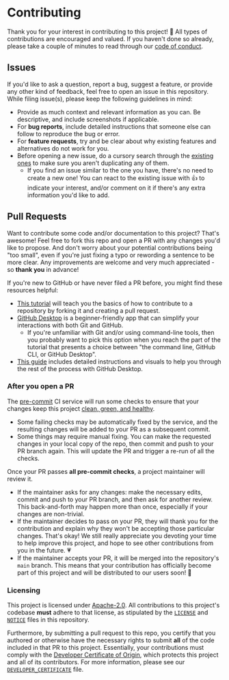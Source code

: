 # Contributing

Thank you for your interest in contributing to this project! 💖 All types of
contributions are encouraged and valued. If you haven't done so already, please take a
couple of minutes to read through our [code of conduct](CODE_OF_CONDUCT.md).

## Issues

If you'd like to ask a question, report a bug, suggest a feature, or provide any other
kind of feedback, feel free to open an issue in this repository. While filing issue(s),
please keep the following guidelines in mind:

- Provide as much context and relevant information as you can. Be descriptive, and
  include screenshots if applicable.
- For **bug reports**, include detailed instructions that someone else can follow to
  reproduce the bug or error.
- For **feature requests**, try and be clear about why existing features and
  alternatives do not work for you.
- Before opening a new issue, do a cursory search through the
  [existing ones](https://github.com/nuztalgia/qibot/issues?q=is%3Aissue) to make sure
  you aren't duplicating any of them.
  - If you find an issue similar to the one you have, there's no need to create a new
    one! You can react to the existing issue with 👍 to indicate your interest, and/or
    comment on it if there's any extra information you'd like to add.

## Pull Requests

Want to contribute some code and/or documentation to this project? That's awesome! Feel
free to fork this repo and open a PR with any changes you'd like to propose. And don't
worry about your potential contributions being "too small", even if you're just fixing a
typo or rewording a sentence to be more clear. Any improvements are welcome and very
much appreciated - so **thank you** in advance!

If you're new to GitHub or have never filed a PR before, you might find these resources
helpful:

- [This tutorial](https://docs.github.com/en/get-started/quickstart/contributing-to-projects)
  will teach you the basics of how to contribute to a repository by forking it and
  creating a pull request.
- [GitHub Desktop](https://desktop.github.com/) is a beginner-friendly app that can
  simplify your interactions with both Git and GitHub.
  - If you're unfamiliar with Git and/or using command-line tools, then you probably
    want to pick this option when you reach the part of the tutorial that presents a
    choice between "the command line, GitHub CLI, or GitHub Desktop".
- [This guide](https://docs.github.com/en/desktop/contributing-and-collaborating-using-github-desktop/adding-and-cloning-repositories/cloning-and-forking-repositories-from-github-desktop#forking-a-repository)
  includes detailed instructions and visuals to help you through the rest of the process
  with GitHub Desktop.

### After you open a PR

The [pre-commit](https://pre-commit.com/) CI service will run some checks to ensure that
your changes keep this project
[clean, green, and healthy](https://results.pre-commit.ci/latest/github/nuztalgia/qibot/main).

- Some failing checks may be automatically fixed by the service, and the resulting
  changes will be added to your PR as a subsequent commit.
- Some things may require manual fixing. You can make the requested changes in your
  local copy of the repo, then commit and push to your PR branch again. This will update
  the PR and trigger a re-run of all the checks.

Once your PR passes **all pre-commit checks**, a project maintainer will review it.

- If the maintainer asks for any changes: make the necessary edits, commit and push to
  your PR branch, and then ask for another review. This back-and-forth may happen more
  than once, especially if your changes are non-trivial.
- If the maintainer decides to pass on your PR, they will thank you for the contribution
  and explain why they won't be accepting those particular changes. That's okay! We
  still really appreciate you devoting your time to help improve this project, and hope
  to see other contributions from you in the future. 💗
- If the maintainer accepts your PR, it will be merged into the repository's `main`
  branch. This means that your contribution has officially become part of this project
  and will be distributed to our users soon! 🎉

### Licensing

This project is licensed under [Apache-2.0](http://www.apache.org/licenses/LICENSE-2.0).
All contributions to this project's codebase **must** adhere to that license, as
stipulated by the [`LICENSE`](/LICENSE) and [`NOTICE`](/NOTICE.md) files in this
repository.

Furthermore, by submitting a pull request to this repo, you certify that you authored or
otherwise have the necessary rights to submit **all** of the code included in that PR to
this project. Essentially, your contributions must comply with the
[Developer Certificate of Origin](https://developercertificate.org/), which protects
this project and all of its contributors. For more information, please see our
[`DEVELOPER_CERTIFICATE`](DEVELOPER_CERTIFICATE.md) file.
